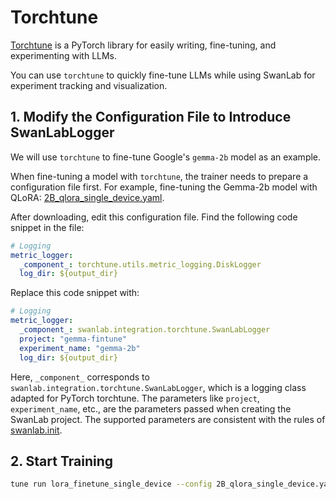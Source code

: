 # Torchtune

[Torchtune](https://github.com/pytorch/torchtune) is a PyTorch library for easily writing, fine-tuning, and experimenting with LLMs.

You can use `torchtune` to quickly fine-tune LLMs while using SwanLab for experiment tracking and visualization.

## 1. Modify the Configuration File to Introduce SwanLabLogger

We will use `torchtune` to fine-tune Google's `gemma-2b` model as an example.

When fine-tuning a model with `torchtune`, the trainer needs to prepare a configuration file first. For example, fine-tuning the Gemma-2b model with QLoRA: [2B_qlora_single_device.yaml](https://github.com/pytorch/torchtune/blob/main/recipes/configs/gemma/2B_qlora_single_device.yaml).

After downloading, edit this configuration file. Find the following code snippet in the file:

```yaml
# Logging
metric_logger:
  _component_: torchtune.utils.metric_logging.DiskLogger
  log_dir: ${output_dir}
```

Replace this code snippet with:

```yaml
# Logging
metric_logger:
  _component_: swanlab.integration.torchtune.SwanLabLogger
  project: "gemma-fintune"
  experiment_name: "gemma-2b"
  log_dir: ${output_dir}
```

Here, `_component_` corresponds to `swanlab.integration.torchtune.SwanLabLogger`, which is a logging class adapted for PyTorch torchtune. The parameters like `project`, `experiment_name`, etc., are the parameters passed when creating the SwanLab project. The supported parameters are consistent with the rules of [swanlab.init](/zh/api/py-init.html).

## 2. Start Training

```bash
tune run lora_finetune_single_device --config 2B_qlora_single_device.yaml
```